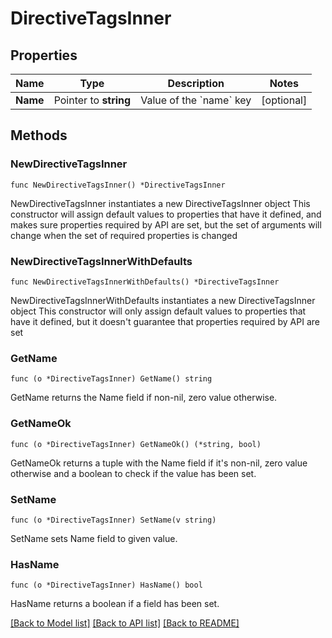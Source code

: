 # DirectiveTagsInner

## Properties

Name | Type | Description | Notes
------------ | ------------- | ------------- | -------------
**Name** | Pointer to **string** | Value of the &#x60;name&#x60; key | [optional] 

## Methods

### NewDirectiveTagsInner

`func NewDirectiveTagsInner() *DirectiveTagsInner`

NewDirectiveTagsInner instantiates a new DirectiveTagsInner object
This constructor will assign default values to properties that have it defined,
and makes sure properties required by API are set, but the set of arguments
will change when the set of required properties is changed

### NewDirectiveTagsInnerWithDefaults

`func NewDirectiveTagsInnerWithDefaults() *DirectiveTagsInner`

NewDirectiveTagsInnerWithDefaults instantiates a new DirectiveTagsInner object
This constructor will only assign default values to properties that have it defined,
but it doesn't guarantee that properties required by API are set

### GetName

`func (o *DirectiveTagsInner) GetName() string`

GetName returns the Name field if non-nil, zero value otherwise.

### GetNameOk

`func (o *DirectiveTagsInner) GetNameOk() (*string, bool)`

GetNameOk returns a tuple with the Name field if it's non-nil, zero value otherwise
and a boolean to check if the value has been set.

### SetName

`func (o *DirectiveTagsInner) SetName(v string)`

SetName sets Name field to given value.

### HasName

`func (o *DirectiveTagsInner) HasName() bool`

HasName returns a boolean if a field has been set.


[[Back to Model list]](../README.md#documentation-for-models) [[Back to API list]](../README.md#documentation-for-api-endpoints) [[Back to README]](../README.md)


